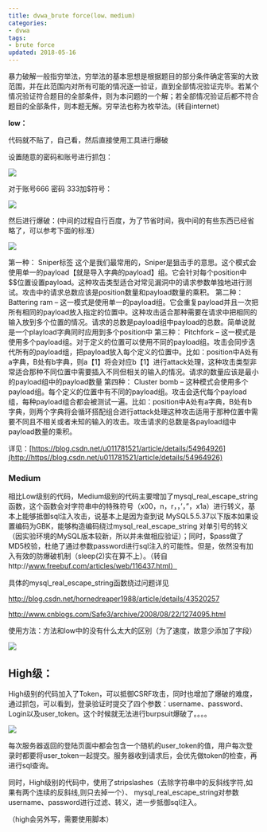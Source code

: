 ```yaml
---
title: dvwa_brute force(low、medium)
categories:
- dvwa	
tags:
- brute force
updated: 2018-05-16
---
```


暴力破解一般指穷举法，穷举法的基本思想是根据题目的部分条件确定答案的大致范围，并在此范围内对所有可能的情况逐一验证，直到全部情况验证完毕。若某个情况验证符合题目的全部条件，则为本问题的一个解；若全部情况验证后都不符合题目的全部条件，则本题无解。穷举法也称为枚举法。(转自internet)



 **low：**

代码就不贴了，自己看，然后直接使用工具进行爆破

设置随意的密码和账号进行抓包：

<img src="{{ site.url }}/assets/blog_images/brute force_low_medium_01.png" />



对于账号666 密码 333加$符号：

<img src="{{ site.url }}/assets/blog_images/brute force_low_medium_02.png" />

然后进行爆破：(中间的过程自行百度，为了节省时间，我中间的有些东西已经省略了，可以参考下面的标准）

<img src="{{ site.url }}/assets/blog_images/brute force_low_medium_03.png" />

第一种：
Sniper标签   这个是我们最常用的，Sniper是狙击手的意思。这个模式会使用单一的payload【就是导入字典的payload】组。它会针对每个position中$$位置设置payload。这种攻击类型适合对常见漏洞中的请求参数单独地进行测试。攻击中的请求总数应该是position数量和payload数量的乘积。
第二种：
Battering  ram –  这一模式是使用单一的payload组。它会重复payload并且一次把所有相同的payload放入指定的位置中。这种攻击适合那种需要在请求中把相同的输入放到多个位置的情况。请求的总数是payload组中payload的总数。简单说就是一个playload字典同时应用到多个position中
第三种：
Pitchfork  –  这一模式是使用多个payload组。对于定义的位置可以使用不同的payload组。攻击会同步迭代所有的payload组，把payload放入每个定义的位置中。比如：position中A处有a字典，B处有b字典，则a【1】将会对应b【1】进行attack处理，这种攻击类型非常适合那种不同位置中需要插入不同但相关的输入的情况。请求的数量应该是最小的payload组中的payload数量
第四种：
Cluster  bomb –  这种模式会使用多个payload组。每个定义的位置中有不同的payload组。攻击会迭代每个payload组，每种payload组合都会被测试一遍。比如：position中A处有a字典，B处有b字典，则两个字典将会循环搭配组合进行attack处理这种攻击适用于那种位置中需要不同且不相关或者未知的输入的攻击。攻击请求的总数是各payload组中payload数量的乘积。

详见：[https://blog.csdn.net/u011781521/article/details/54964926](http://https//blog.csdn.net/u011781521/article/details/54964926)

### **Medium**

相比Low级别的代码，Medium级别的代码主要增加了mysql_real_escape_string函数，这个函数会对字符串中的特殊符号（x00，n，r，，’，”，x1a）进行转义，基本上能够抵御sql注入攻击，说基本上是因为查到说  MySQL5.5.37以下版本如果设置编码为GBK，能够构造编码绕过mysql_real_escape_string  对单引号的转义（因实验环境的MySQL版本较新，所以并未做相应验证）；同时，$pass做了MD5校验，杜绝了通过参数password进行sql注入的可能性。但是，依然没有加入有效的防爆破机制（sleep(2)实在算不上）。（转自http://www.freebuf.com/articles/web/116437.html）

具体的mysql_real_escape_string函数绕过问题详见

<http://blog.csdn.net/hornedreaper1988/article/details/43520257>

<http://www.cnblogs.com/Safe3/archive/2008/08/22/1274095.html>

使用方法：方法和low中的没有什么太大的区别（为了速度，故意少添加了字段）

<img src="{{ site.url }}/assets/blog_images/brute force_low_medium_04.png" />



## High级：

High级别的代码加入了Token，可以抵御CSRF攻击，同时也增加了爆破的难度，通过抓包，可以看到，登录验证时提交了四个参数：username、password、Login以及user_token。这个时候就无法进行burpsuit爆破了。。。。

<img src="{{ site.url }}/assets/blog_images/brute force_low_medium_05.png" />



每次服务器返回的登陆页面中都会包含一个随机的user_token的值，用户每次登录时都要将user_token一起提交。服务器收到请求后，会优先做token的检查，再进行sql查询。

同时，High级别的代码中，使用了stripslashes（去除字符串中的反斜线字符,如果有两个连续的反斜线,则只去掉一个）、 mysql_real_escape_string对参数username、password进行过滤、转义，进一步抵御sql注入。

（high会另外写，需要使用脚本）



​
